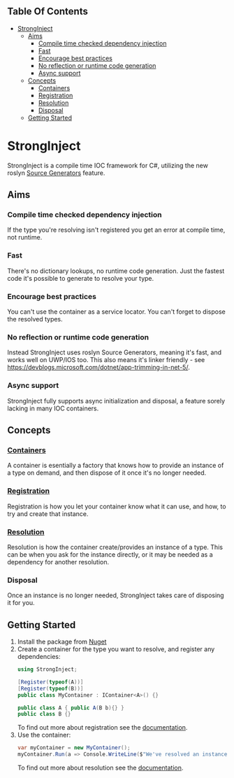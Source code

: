 <!-- START doctoc generated TOC please keep comment here to allow auto update -->
<!-- DON'T EDIT THIS SECTION, INSTEAD RE-RUN doctoc TO UPDATE -->
## Table Of Contents

- [StrongInject](#stronginject)
  - [Aims](#aims)
    - [Compile time checked dependency injection](#compile-time-checked-dependency-injection)
    - [Fast](#fast)
    - [Encourage best practices](#encourage-best-practices)
    - [No reflection or runtime code generation](#no-reflection-or-runtime-code-generation)
    - [Async support](#async-support)
  - [Concepts](#concepts)
    - [Containers](#containers)
    - [Registration](#registration)
    - [Resolution](#resolution)
    - [Disposal](#disposal)
  - [Getting Started](#getting-started)

<!-- END doctoc generated TOC please keep comment here to allow auto update -->

# StrongInject

StrongInject is a compile time IOC framework for C#, utilizing the new roslyn [Source Generators](https://devblogs.microsoft.com/dotnet/introducing-c-source-generators/) feature.

## Aims

### Compile time checked dependency injection

If the type you're resolving isn't registered you get an error at compile time, not runtime.

### Fast

There's no dictionary lookups, no runtime code generation. Just the fastest code it's possible to generate to resolve your type.

### Encourage best practices

You can't use the container as a service locator. You can't forget to dispose the resolved types.

### No reflection or runtime code generation

Instead StrongInject uses roslyn Source Generators, meaning it's fast, and works well on UWP/IOS too. This also means it's linker friendly - see https://devblogs.microsoft.com/dotnet/app-trimming-in-net-5/.

### Async support

StrongInject fully supports async initialization and disposal, a feature sorely lacking in many IOC containers.

## Concepts

### [Containers](https://github.com/YairHalberstadt/stronginject/wiki/Containers)

A container is esentially a factory that knows how to provide an instance of a type on demand, and then dispose of it once it's no longer needed.

### [Registration](https://github.com/YairHalberstadt/stronginject/wiki/Registration)

Registration is how you let your container know what it can use, and how, to try and create that instance.

### [Resolution](https://github.com/YairHalberstadt/stronginject/wiki/Resolution)

Resolution is how the container create/provides an instance of a type. This can be when you ask for the instance directly, or it may be needed as a dependency for another resolution.

### Disposal

Once an instance is no longer needed, StrongInject takes care of disposing it for you.

## Getting Started

1. Install the package from [Nuget](https://www.nuget.org/packages/StrongInject/)
2. Create a container for the type you want to resolve, and register any dependencies:
    ```csharp
    using StrongInject;
    
    [Register(typeof(A))]
    [Register(typeof(B))]
    public class MyContainer : IContainer<A>() {}
    
    public class A { public A(B b){} }
    public class B {}
    ```
    To find out more about registration see the [documentation](https://github.com/YairHalberstadt/stronginject/wiki/Registration).
3. Use the container:
    ```csharp
    var myContainer = new MyContainer();
    myContainer.Run(a => Console.WriteLine($"We've resolved an instance of A: {a.ToString()}!!"));
    ```
    To find out more about resolution see the [documentation](https://github.com/YairHalberstadt/stronginject/wiki/Resolution).
